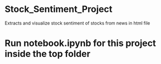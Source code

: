 # Stock_Sentiment_Project
Extracts and visualize stock sentiment of stocks from news in html file
# Run notebook.ipynb for this project inside the top folder
